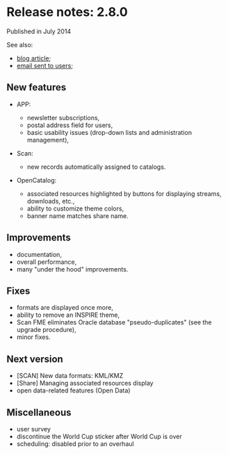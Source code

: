 # Release notes: 2.8.0

Published in July 2014

See also:
* [blog article](http://blog.isogeo.com/une-ergonomie-revisitee-une-valorisation-facilitee-isogeo-v2-8);
* [email sent to users](http://us4.campaign-archive1.com/?u=256352d96aabf0dec0ee32d84&id=6dc56a2972);

## New features

* APP:
	* newsletter subscriptions,
	* postal address field for users,
	* basic usability issues (drop-down lists and administration management),

* Scan:
	* new records automatically assigned to catalogs.

* OpenCatalog:
	* associated resources highlighted by buttons for displaying streams, downloads, etc.,
	* ability to customize theme colors,
	* banner name matches share name.

## Improvements

* documentation,
* overall performance,
* many "under the hood" improvements.

## Fixes

* formats are displayed once more,
* ability to remove an INSPIRE theme,
* Scan FME eliminates Oracle database "pseudo-duplicates" (see the upgrade procedure),
* minor fixes.

## Next version

* [SCAN] New data formats: KML/KMZ
* [Share] Managing associated resources display
* open data-related features (Open Data)

## Miscellaneous

* user survey
* discontinue the World Cup sticker after World Cup is over
* scheduling: disabled prior to an overhaul
